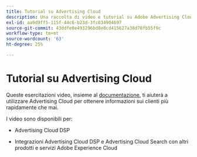 ```yaml
---
title: Tutorial su Advertising Cloud
description: Una raccolta di video e tutorial su Adobe Advertising Cloud.
exl-id: aa9d9ff5-115f-44c6-b23d-3fc034904697
source-git-commit: 43ddfe0e493296bd8e8cd415627a38d78fb55f9c
workflow-type: tm+mt
source-wordcount: '63'
ht-degree: 25%

---
```


# Tutorial su Advertising Cloud

Queste esercitazioni video, insieme al [documentazione](https://experienceleague.adobe.com/docs/advertising-cloud.html), ti aiuterà a utilizzare Advertising Cloud per ottenere informazioni sui clienti più rapidamente che mai.

I video sono disponibili per:

* Advertising Cloud DSP

* Integrazioni Advertising Cloud DSP e Advertising Cloud Search con altri prodotti e servizi Adobe Experience Cloud

<!--
See other -learn tutorials landing pages to get ideas for additional content
-->

